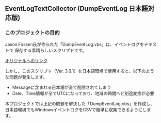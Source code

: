 EventLogTextCollector (DumpEventLog 日本語対応版)
--

### このプロジェクトの目的

Jason Fossen氏が作られた「DumpEventLog.vbs」は、イベントログをテキストで
保存する素晴らしいスクリプトです。

[オリジナルへのリンク](https://cyber-defense.sans.org/blog/2009/06/30/dump-windows-event-logs-to-csv-text-vbscript#)

しかし、このスクリプト（Ver. 3.0.1）を日本語環境で使用すると、以下のような問題が発生します。
* Messageに含まれる日本語が全て削除されてしまう
* Date、Time情報が全てUTCになっており、地域の時間へと別途変換が必要

本プロジェクトでは上記の問題を解決した「DumpEventLog.vbs」を作成し、
日本語環境でもWindowsイベントログをCSVで簡単に収集できるようにします。

